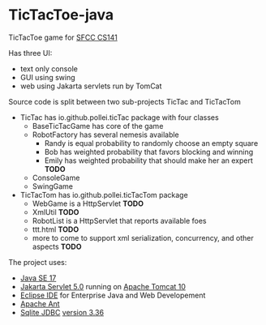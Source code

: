 # TicTacToe-java

TicTacToe game for [SFCC CS141](https://pollei.github.io/sfcc-cyber-bas/CS141/ "SFCC CS&141 Computer Science I Java")

Has three UI:

- text only console
- GUI using swing
- web using Jakarta servlets run by TomCat

Source code is split between two sub-projects TicTac and TicTacTom

- TicTac has io.github.pollei.ticTac package with four classes
  - BaseTicTacGame has core of the game
  - RobotFactory has several nemesis available
    - Randy is equal probability to randomly choose an empty square
    - Bob has weighted probability that favors blocking and winning
    - Emily has weighted probability that should make her an expert **TODO**
  - ConsoleGame
  - SwingGame
- TicTacTom has io.github.pollei.ticTacTom package
  - WebGame is a HttpServlet **TODO**
  - XmlUtil **TODO**
  - RobotList is a HttpServlet that reports available foes
  - ttt.html **TODO**
  - more to come to support xml serialization, concurrency, and other aspects **TODO**

The project uses:

- [Java SE 17](https://docs.oracle.com/en/java/javase/17/)
- [Jakarta Servlet 5.0](https://jakarta.ee/specifications/servlet/5.0/) running on [Apache Tomcat 10](https://tomcat.apache.org/tomcat-10.0-doc/)
- [Eclipse IDE](https://eclipseide.org) for Enterprise Java and Web Developement
- [Apache Ant](https://ant.apache.org/)
- [Sqlite JDBC](https://github.com/xerial/sqlite-jdbc) [version 3.36](https://repo1.maven.org/maven2/org/xerial/sqlite-jdbc/3.36.0.3/)
